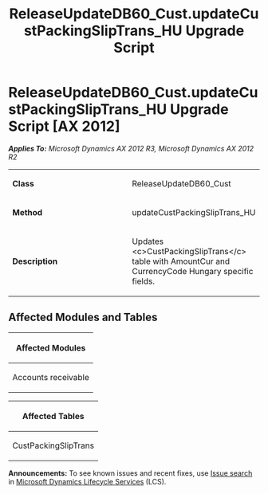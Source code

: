 ﻿---
title: ReleaseUpdateDB60_Cust.updateCustPackingSlipTrans_HU Upgrade Script
TOCTitle: ReleaseUpdateDB60_Cust.updateCustPackingSlipTrans_HU Upgrade Script
ms:assetid: 644e0bbd-94ae-c317-a2b7-60a330ad0d35
ms:mtpsurl: https://msdn.microsoft.com/en-us/library/JJ719175(v=AX.60)
ms:contentKeyID: 49708714
ms.date: 05/18/2015
mtps_version: v=AX.60
---

# ReleaseUpdateDB60\_Cust.updateCustPackingSlipTrans\_HU Upgrade Script [AX 2012]


_**Applies To:** Microsoft Dynamics AX 2012 R3, Microsoft Dynamics AX 2012 R2_

<table>
<colgroup>
<col style="width: 50%" />
<col style="width: 50%" />
</colgroup>
<tbody>
<tr class="odd">
<td><p><strong>Class</strong></p></td>
<td><p>ReleaseUpdateDB60_Cust</p></td>
</tr>
<tr class="even">
<td><p><strong>Method</strong></p></td>
<td><p>updateCustPackingSlipTrans_HU</p></td>
</tr>
<tr class="odd">
<td><p><strong>Description</strong></p></td>
<td><p>Updates &lt;c&gt;CustPackingSlipTrans&lt;/c&gt; table with AmountCur and CurrencyCode Hungary specific fields.</p></td>
</tr>
</tbody>
</table>


## Affected Modules and Tables

<table>
<colgroup>
<col style="width: 100%" />
</colgroup>
<thead>
<tr class="header">
<th><p>Affected Modules</p></th>
</tr>
</thead>
<tbody>
<tr class="odd">
<td><p>Accounts receivable</p></td>
</tr>
</tbody>
</table>


<table>
<colgroup>
<col style="width: 100%" />
</colgroup>
<thead>
<tr class="header">
<th><p>Affected Tables</p></th>
</tr>
</thead>
<tbody>
<tr class="odd">
<td><p>CustPackingSlipTrans</p></td>
</tr>
</tbody>
</table>

  
**Announcements:** To see known issues and recent fixes, use [Issue search](http://go.microsoft.com/fwlink/?linkid=389258) in [Microsoft Dynamics Lifecycle Services](http://go.microsoft.com/fwlink/?linkid=306505) (LCS).

